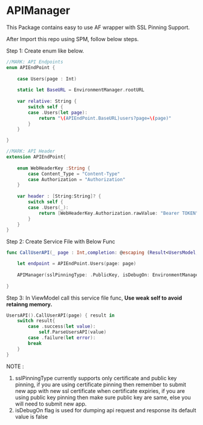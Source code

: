 # APIManager

This Package contains easy to use AF wrapper with SSL Pinning Support.

After Import this repo using SPM, follow below steps.

Step 1: Create enum like below.

```swift
//MARK: API Endpoints
enum APIEndPoint {
    
    case Users(page : Int)
    
    static let BaseURL = EnvironmentManager.rootURL
    
    var relative: String {
        switch self {
        case .Users(let page):
            return "\(APIEndPoint.BaseURL)users?page=\(page)"
        }
    }

}

//MARK: API Header
extension APIEndPoint{
    
    enum WebHeaderKey :String {
        case Content_Type = "Content-Type"
        case Authorization = "Authorization"
    }
    
    var header : [String:String]? {
        switch self {
        case .Users(_):
            return [WebHeaderKey.Authorization.rawValue: "Bearer TOKEN", WebHeaderKey.Content_Type.rawValue:"application/json"]
        }
    }
}
```

Step 2: Create Service File with Below Func

```swift
func CallUserAPI(_ page : Int,completion: @escaping (Result<UsersModel,Error>) -> ()) {

    let endpoint = APIEndPoint.Users(page: page)
    
    APIManager(sslPinningType: .PublicKey, isDebugOn: EnvironmentManager.isDebugOn).APIRequest(endpoint.relative, httpMethod: .GET, header: endpoint.header, completion: completion)
    
}
```

Step 3: In ViewModel call this service file func, **Use weak self to avoid retainng memory.**

```swift
UsersAPI().CallUserAPI(page) { result in
    switch result{
        case .success(let value):
            self.ParseUsersAPI(value)
        case .failure(let error):
        break
    }
}
```


NOTE : 
1. sslPinningType currently supports only certificate and public key pinning, if you are using certificate pinning then remember to submit new app with new ssl certificate when certificate expiries, if you are using public key pinning then make sure public key are same, else you will need to submit new app.
2. isDebugOn flag is used for dumping api request and response its default value is false
